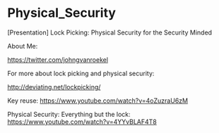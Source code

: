 # Physical_Security
[Presentation] Lock Picking: Physical Security for the Security Minded


About Me:

https://twitter.com/johngvanroekel





For more about lock picking and physical security:

http://deviating.net/lockpicking/

Key reuse: https://www.youtube.com/watch?v=4oZuzraU6zM

Physical Security: Everything but the lock: https://www.youtube.com/watch?v=4YYvBLAF4T8
